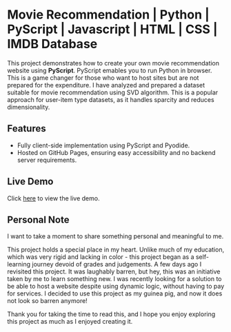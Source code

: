 # Movie Recommendation | Python | PyScript | Javascript | HTML | CSS | IMDB Database

This project demonstrates how to create your own movie recommendation website using **PyScript**. PyScript emables you to run Python in browser. This is a game changer for those who want to host sites but are not prepared for the expenditure. I have analyzed and prepared a dataset suitable for movie recommendation using SVD algorithm. This is a popular approach for user-item type datasets, as it handles sparcity and reduces dimensionality.  

## Features
- Fully client-side implementation using PyScript and Pyodide.
- Hosted on GitHub Pages, ensuring easy accessibility and no backend server requirements.

## Live Demo
Click [here](https://shalinir8.github.io/movie-recommendation-1/) to view the live demo.

## Personal Note

I want to take a moment to share something personal and meaningful to me. 

This project holds a special place in my heart. Unlike much of my education, which was very rigid and lacking in color - this project began as a self-learning journey devoid of grades and judgements. A few days ago I revisited this project. It was laughably barren, but hey, this was an initiative taken by me to learn something new. I was recently looking for a solution to be able to host a website despite using dynamic logic, without having to pay for services. I decided to use this project as my guinea pig, and now it does not look so barren anymore!

Thank you for taking the time to read this, and I hope you enjoy exploring this project as much as I enjoyed creating it.
